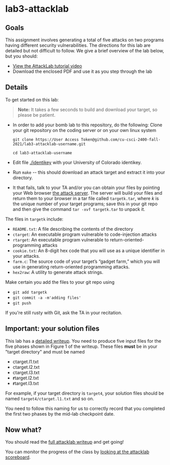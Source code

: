 # lab3-attacklab

## Goals
This assignment involves generating a total of five attacks on two programs having different security vulnerabilities.  The directions for this lab are detailed but not difficult to follow. We give a brief overview of the lab below, but you should:

* [View the AttackLab tutorial video](https://www.youtube.com/watch?v=ogqpJj_YQGQ)
* Download the enclosed PDF and use it as you step through the lab

## Details

To get started on this lab:

> **Note:** It takes a few seconds to build and download your target, so please be patient.
* In order to add your bomb lab to this repository, do the following:
Clone your git repository on the coding server or on your own linux system 

    `git clone https://User Access Token@github.com/cu-csci-2400-fall-2021/lab3-attacklab-username.git`
    
    `cd lab3-attacklab-username`
* Edit file [./identikey](./identikey) with your University of Colorado identikey.
* Run `make` -- this should download an attack target and extract it into your directory.
* It that fails, talk to your TA and/or you can obtain your files by pointing your Web browser [the attack server](http://cs2400.cs.colorado.edu:15513/). The server will build your files and return them to your browser in a tar file called `targetk.tar`, where *k* is the unique number of your target programs; save this in your git repo and then give the command `tar -xvf targetk.tar` to unpack it.

The files in `targetk` include:
* `README.txt`: A file describing the contents of the directory
* `ctarget`: An executable program vulnerable to code-injection attacks
* `rtarget`: An executable program vulnerable to return-oriented-programming attacks
* `cookie.txt`: An 8-digit hex code that you will use as a unique identifier in your attacks.
* `farm.c`: The source code of your target’s “gadget farm,” which you will use in generating return-oriented programming attacks.
* `hex2raw`: A utility to generate attack strings.

Make certain you add the files to your git repo using
* `git add targetk`
* `git commit -a -m'adding files'`
* `git push`

If you're still rusty with Git, ask the TA in your recitation.

## Important: your solution files

This lab has a [detailed writeup](attacklab.pdf). You need to produce five input files for the five phases shown in Figure 1 of the writeup. These files **must** be in your "target directory" and must be named
* ctarget.l1.txt
* ctarget.l2.txt
* ctarget.l3.txt
* **r**target.l2.txt
* **r**target.l3.txt

For example, if your target directory is `target4`, your solution
files should be named `target4/ctarget.l1.txt` and so on.

You need to follow this naming for us to correctly record that you completed
the first two phases by the mid-lab checkpoint date.

## Now what?

You should read the [full attacklab writeup](attacklab.pdf) and get going!

You can monitor the progress of the class by [looking at the attacklab scoreboard](http://cs2400.cs.colorado.edu:15513/scoreboard).
